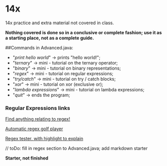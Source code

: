 # 14x
14x practice and extra material not covered in class.


**Nothing covered is done so in a conclusive or complete fashion; use it as a starting place, not as a complete guide.**


##Commands in Advanced.java:
* "_print hello world_" -> prints "hello world!";
* "_ternary_" -> mini - tutorial on the ternary operator;
* "_binary_" -> mini - tutorial on binary representations;
* "_regex_" -> mini - tutorial on regular expressions;
* "_try/catch_" -> mini - tutorial on try / catch blocks;
* "_xor_" -> mini - tutorial on xor (exclusive or);
* "_lambda expressions_" -> mini - tutorial on lambda expressions;
* "_quit_" -> ends the program;


### Regular Expressions links
[Find anything relating to regex!](http://lmgtfy.com/?q=regular+expressions)

[Automatic regex golf player](http://regex.inginf.units.it/golf/)

[Regex tester, with highlight to explain](http://www.regexpal.com/)






// toDo: fill in regex section to Advanced.java; add markdown starter

**Starter, not finished** 